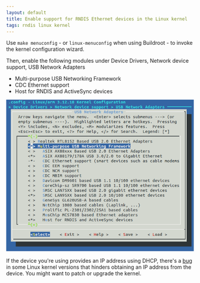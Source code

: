 ```yaml
---
layout: default
title: Enable support for RNDIS Ethernet devices in the Linux kernel
tags: rndis linux kernel
---
```


Use `make menuconfig` - or `linux-menuconfig` when using Buildroot - to invoke the kernel configuration wizard.

Then, enable the following modules under Device Drivers, Network device support, USB Network Adapters

* Multi-purpose USB Networking Framework
* CDC Ethernet support
* Host for RNDIS and ActiveSync devices

![Host for RNDIS and ActiveSync devices](/assets/img/buildroot-kernel-driver-rndis.png)

If the device you're using provides an IP address using DHCP, there's a [bug](https://patchwork.kernel.org/patch/693971/) in some Linux kernel versions that hinders obtaining an IP address from the device. You might want to patch or upgrade the kernel.
